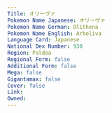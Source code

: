 ```yaml
---
﻿Title: オリーヴァ
Pokemon Name Japanese: オリーヴァ
Pokemon Name German: Olithena
Pokemon Name English: Arboliva
Language Card: Japanese
National Dex Number: 930
Region: Paldea
Regional Form: false
Additional Form: false
Mega: false
Gigantamax: false
Cover: false
Link: 
Owned: 
---
```

